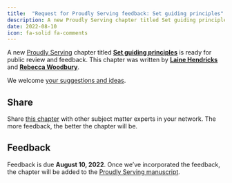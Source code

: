 ```yaml
---
title:  "Request for Proudly Serving feedback: Set guiding principles"
description: A new Proudly Serving chapter titled Set guiding principles is ready for public review and feedback.
date: 2022-08-10
icon: fa-solid fa-comments
---
```


A new [Proudly Serving](/) chapter titled **[Set guiding principles](/contents/set-guiding-principles)** is ready for public review and feedback. This chapter was written by **[Laine Hendricks](/people/laine-hendricks)** and **[Rebecca Woodbury](/people/rebecca-woodbury)**.

We welcome [your suggestions and ideas](/contents/set-guiding-principles).

## Share

Share [this chapter](/contents/set-guiding-principles) with other subject matter experts in your network. The more feedback, the better the chapter will be.

## Feedback

Feedback is due **August 10, 2022**. Once we’ve incorporated the feedback, the chapter will be added to the [Proudly Serving manuscript](/manuscript/).
